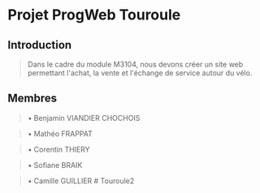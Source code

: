 # Projet ProgWeb Touroule

## Introduction

> Dans le cadre du module M3104, nous devons créer un site web permettant l'achat, la vente et l'échange de service autour du vélo.

## Membres

> • Benjamin VIANDIER CHOCHOIS

> • Mathéo FRAPPAT

> • Corentin THIERY

> • Sofiane BRAIK

> • Camille GUILLIER
#   T o u r o u l e 2  
 